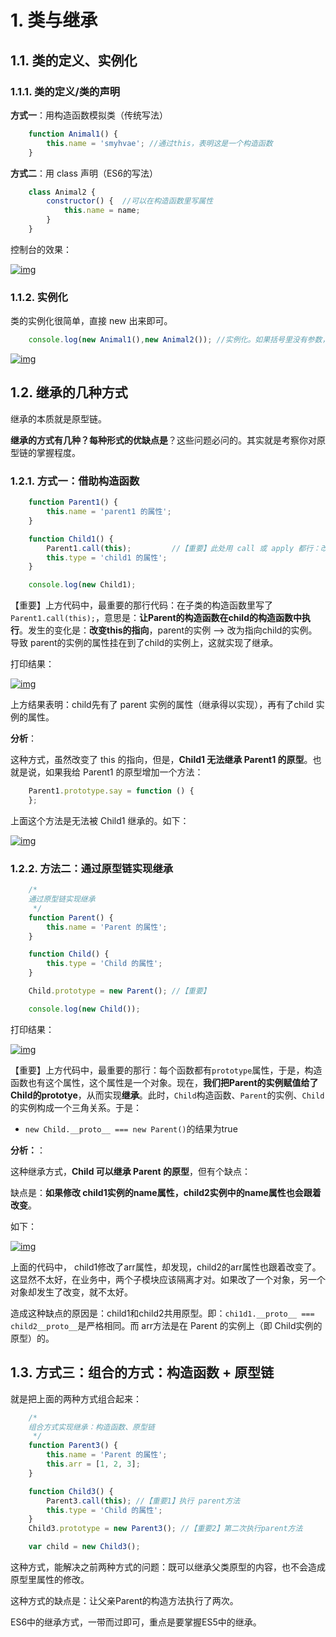 # 1. 类与继承

## 1.1. 类的定义、实例化

### 1.1.1. 类的定义/类的声明

**方式一**：用构造函数模拟类（传统写法）

```JavaScript
    function Animal1() {
        this.name = 'smyhvae'; //通过this，表明这是一个构造函数
    }
```

**方式二**：用 class 声明（ES6的写法）

```JavaScript
    class Animal2 {
        constructor() {  //可以在构造函数里写属性
            this.name = name;
        }
    }
```

控制台的效果：

[![img](https://camo.githubusercontent.com/4d62f65868bc295b44822fdee5ed5c836914de4b/687474703a2f2f696d672e736d79687661652e636f6d2f32303138303330375f303935372e706e67)](https://camo.githubusercontent.com/4d62f65868bc295b44822fdee5ed5c836914de4b/687474703a2f2f696d672e736d79687661652e636f6d2f32303138303330375f303935372e706e67)

### 1.1.2. 实例化

类的实例化很简单，直接 new 出来即可。

```JavaScript
    console.log(new Animal1(),new Animal2()); //实例化。如果括号里没有参数，则括号可以省略
```

[![img](https://camo.githubusercontent.com/237f5959fd14aa9b28d5153b314be8e23efcba59/687474703a2f2f696d672e736d79687661652e636f6d2f32303138303330375f313030302e706e67)](https://camo.githubusercontent.com/237f5959fd14aa9b28d5153b314be8e23efcba59/687474703a2f2f696d672e736d79687661652e636f6d2f32303138303330375f313030302e706e67)

## 1.2. 继承的几种方式

继承的本质就是原型链。

**继承的方式有几种？每种形式的优缺点是**？这些问题必问的。其实就是考察你对原型链的掌握程度。

### 1.2.1. 方式一：借助构造函数

```JavaScript
    function Parent1() {
        this.name = 'parent1 的属性';
    }

    function Child1() {
        Parent1.call(this);         //【重要】此处用 call 或 apply 都行：改变 this 的指向
        this.type = 'child1 的属性';
    }

    console.log(new Child1);
```

【重要】上方代码中，最重要的那行代码：在子类的构造函数里写了`Parent1.call(this);`，意思是：**让Parent的构造函数在child的构造函数中执行**。发生的变化是：**改变this的指向**，parent的实例 --> 改为指向child的实例。导致 parent的实例的属性挂在到了child的实例上，这就实现了继承。

打印结果：

[![img](https://camo.githubusercontent.com/bf51068315e7795528674c2cbab3e5cf0f830288/687474703a2f2f696d672e736d79687661652e636f6d2f32303138303330375f313031352e706e67)](https://camo.githubusercontent.com/bf51068315e7795528674c2cbab3e5cf0f830288/687474703a2f2f696d672e736d79687661652e636f6d2f32303138303330375f313031352e706e67)

上方结果表明：child先有了 parent 实例的属性（继承得以实现），再有了child 实例的属性。

**分析**：

这种方式，虽然改变了 this 的指向，但是，**Child1 无法继承 Parent1 的原型**。也就是说，如果我给 Parent1 的原型增加一个方法：

```JavaScript
    Parent1.prototype.say = function () {
    };
```

上面这个方法是无法被 Child1 继承的。如下：

[![img](https://camo.githubusercontent.com/af560b5f5f86c53c49c07f383ea4b491131d6d28/687474703a2f2f696d672e736d79687661652e636f6d2f32303138303330375f313033302e706e67)](https://camo.githubusercontent.com/af560b5f5f86c53c49c07f383ea4b491131d6d28/687474703a2f2f696d672e736d79687661652e636f6d2f32303138303330375f313033302e706e67)

### 1.2.2. 方法二：通过原型链实现继承

```JavaScript
    /*
    通过原型链实现继承
     */
    function Parent() {
        this.name = 'Parent 的属性';
    }

    function Child() {
        this.type = 'Child 的属性';
    }

    Child.prototype = new Parent(); //【重要】

    console.log(new Child());
```

打印结果：

[![img](https://camo.githubusercontent.com/b6ac94e16b1d99af84e707a06989e9cd1ad4d277/687474703a2f2f696d672e736d79687661652e636f6d2f32303138303330375f313130392e706e67)](https://camo.githubusercontent.com/b6ac94e16b1d99af84e707a06989e9cd1ad4d277/687474703a2f2f696d672e736d79687661652e636f6d2f32303138303330375f313130392e706e67)

【重要】上方代码中，最重要的那行：每个函数都有`prototype`属性，于是，构造函数也有这个属性，这个属性是一个对象。现在，**我们把Parent的实例赋值给了Child的prototye**，从而实现**继承**。此时，`Child`构造函数、`Parent`的实例、`Child`的实例构成一个三角关系。于是：

- `new Child.__proto__ === new Parent()`的结果为true

**分析：**：

这种继承方式，**Child 可以继承 Parent 的原型**，但有个缺点：

缺点是：**如果修改 child1实例的name属性，child2实例中的name属性也会跟着改变**。

如下：

[![img](https://camo.githubusercontent.com/0d3066ad49084589204a496ec889b335aa131b7d/687474703a2f2f696d672e736d79687661652e636f6d2f32303138303330375f313132332e706e67)](https://camo.githubusercontent.com/0d3066ad49084589204a496ec889b335aa131b7d/687474703a2f2f696d672e736d79687661652e636f6d2f32303138303330375f313132332e706e67)

上面的代码中， child1修改了arr属性，却发现，child2的arr属性也跟着改变了。这显然不太好，在业务中，两个子模块应该隔离才对。如果改了一个对象，另一个对象却发生了改变，就不太好。

造成这种缺点的原因是：child1和child2共用原型。即：`chi1d1.__proto__ === child2__proto__`是严格相同。而 arr方法是在 Parent 的实例上（即 Child实例的原型）的。

## 1.3. 方式三：组合的方式：构造函数 + 原型链

就是把上面的两种方式组合起来：

```JavaScript
    /*
    组合方式实现继承：构造函数、原型链
     */
    function Parent3() {
        this.name = 'Parent 的属性';
        this.arr = [1, 2, 3];
    }

    function Child3() {
        Parent3.call(this); //【重要1】执行 parent方法
        this.type = 'Child 的属性';
    }
    Child3.prototype = new Parent3(); //【重要2】第二次执行parent方法

    var child = new Child3();
```

这种方式，能解决之前两种方式的问题：既可以继承父类原型的内容，也不会造成原型里属性的修改。

这种方式的缺点是：让父亲Parent的构造方法执行了两次。

ES6中的继承方式，一带而过即可，重点是要掌握ES5中的继承。